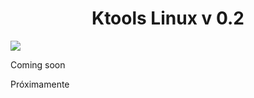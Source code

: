 <h1 align="center"> Ktools Linux v 0.2</h1>
<img align="center" src="https://4.bp.blogspot.com/-ucYZWlLyOec/WTSxiFb9ngI/AAAAAAAAACo/3zd0sY11ibcNQmnN509T6pR4KtLhQzmygCK4B/s1600/ktools-logo.png" >
<p>Coming soon</p>
<p>Próximamente</p>
